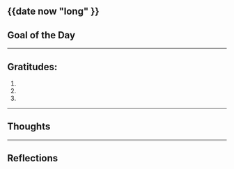 {{date now "long" }}
---
## Goal of the Day

---
## Gratitudes:

1. 
2. 
3.

---
## Thoughts

---
## Reflections
